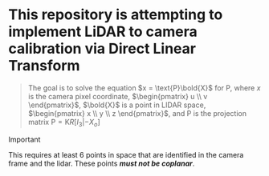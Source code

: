 # This repository is attempting to implement LiDAR to camera calibration via Direct Linear Transform

>The goal is to solve the equation $x = \text{P}\bold{X}$ for P, where $x$ is the camera pixel coordinate, $\begin{pmatrix} u \\ v \end{pmatrix}$, $\bold{X}$ is a point in LIDAR space, $\begin{pmatrix} x \\ y \\ z \end{pmatrix}$, and $\text{P is the projection matrix P} = \text{K}R[I_3 | - X_o]$  

> [!IMPORTANT]
> This requires at least 6 points in space that are identified in the camera frame and the lidar. These points ***must not be coplanar***.